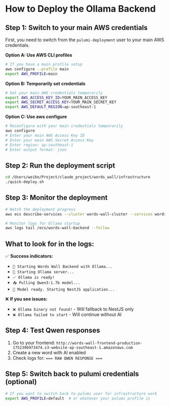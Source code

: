 # How to Deploy the Ollama Backend

## Step 1: Switch to your main AWS credentials

First, you need to switch from the `pulumi-deployment` user to your main AWS credentials. 

**Option A: Use AWS CLI profiles**
```bash
# If you have a main profile setup
aws configure --profile main
export AWS_PROFILE=main
```

**Option B: Temporarily set credentials**
```bash
# Set your main AWS credentials temporarily
export AWS_ACCESS_KEY_ID=YOUR_MAIN_ACCESS_KEY
export AWS_SECRET_ACCESS_KEY=YOUR_MAIN_SECRET_KEY
export AWS_DEFAULT_REGION=ap-southeast-1
```

**Option C: Use aws configure**
```bash
# Reconfigure with your main credentials temporarily
aws configure
# Enter your main AWS Access Key ID
# Enter your main AWS Secret Access Key  
# Enter region: ap-southeast-1
# Enter output format: json
```

## Step 2: Run the deployment script

```bash
cd /Users/weibo/Project/claude_project/words_wall/infrastructure
./quick-deploy.sh
```

## Step 3: Monitor the deployment

```bash
# Watch the deployment progress
aws ecs describe-services --cluster words-wall-cluster --services words-wall-backend-service --query 'services[0].deployments'

# Monitor logs for Ollama startup
aws logs tail /ecs/words-wall-backend --follow
```

## What to look for in the logs:

✅ **Success indicators:**
- `🚀 Starting Words Wall Backend with Ollama...`
- `📡 Starting Ollama server...`
- `✅ Ollama is ready!`
- `📥 Pulling Qwen3:1.7b model...`
- `🎯 Model ready. Starting NestJS application...`

❌ **If you see issues:**
- `❌ Ollama binary not found!` - Will fallback to NestJS only
- `❌ Ollama failed to start` - Will continue without AI

## Step 4: Test Qwen responses

1. Go to your frontend: `http://words-wall-frontend-production-1752396973474.s3-website-ap-southeast-1.amazonaws.com`
2. Create a new word with AI enabled
3. Check logs for: `=== RAW QWEN RESPONSE ===`

## Step 5: Switch back to pulumi credentials (optional)

```bash
# If you want to switch back to pulumi user for infrastructure work
export AWS_PROFILE=default  # or whatever your pulumi profile is
```